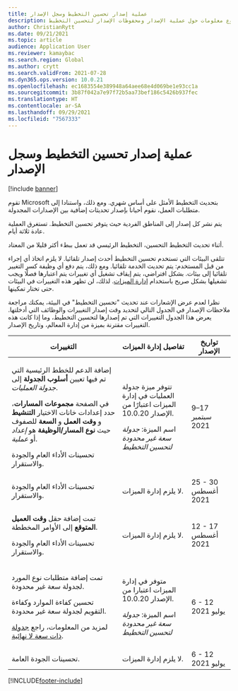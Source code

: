```yaml
---
title: عملية إصدار تحسين التخطيط وسجل الإصدار
description: يوفر هذا الموضوع معلومات حول عملية الإصدار ومحفوظات الإصدار لتحسين التخطيط.
author: ChristianRytt
ms.date: 09/21/2021
ms.topic: article
audience: Application User
ms.reviewer: kamaybac
ms.search.region: Global
ms.author: crytt
ms.search.validFrom: 2021-07-28
ms.dyn365.ops.version: 10.0.21
ms.openlocfilehash: ec1683554e389948a64aee68e4d069be1e93cc1a
ms.sourcegitcommit: 3b87f042a7e97f72b5aa73bef186c5426b937fec
ms.translationtype: HT
ms.contentlocale: ar-SA
ms.lasthandoff: 09/29/2021
ms.locfileid: "7567333"
---
```

# <a name="planning-optimization-release-process-and-release-history"></a>عملية إصدار تحسين التخطيط وسجل الإصدار

[!include [banner](../../includes/banner.md)]

تقوم Microsoft بتحديث التخطيط الأمثل على أساس شهري. ومع ذلك، واستنادا إلى متطلبات العمل، نقوم أحيانا بإصدار تحديثات إضافية بين الإصدارات المجدولة.

يتم نشر كل إصدار إلى المناطق الفردية حيث يتوفر تحسين التخطيط. تستغرق العملية عادة ثلاثة أيام.

أثناء تحديث التخطيط التحسين، التخطيط الرئيسي قد تعمل ببطء أكثر قليلا من المعتاد.

تتلقى البيئات التي تستخدم تحسين التخطيط أحدث إصدار تلقائيا. لا يلزم اتخاذ أي إجراء من قبل المستخدم: يتم تحديث الخدمة تلقائيا. ومع ذلك، يتم دفع أي وظيفة كسر التغيير تلقائيا إلى بيئات. بشكل افتراضي، يتم إيقاف تشغيل أي تغييرات يتم اعتبارها فصلًا ويجب تشغيلها بشكل صريح باستخدام [إدارة الميزات](../../../fin-ops-core/fin-ops/get-started/feature-management/feature-management-overview.md). لذلك، لن تظهر هذه التغييرات في البيئات حتى تختار تمكينها.

نظرا لعدم عرض الإشعارات عند تحديث "تحسين التخطيط" في البيئة، يمكنك مراجعة ملاحظات الإصدار في الجدول التالي لتحديد وقت إصدار التغييرات والوظائف التي أدخلتها. يعرض هذا الجدول التغييرات التي تم إصدارها لتحسين التخطيط، وما إذا كانت هذه التغييرات مقترنة بميزة من إدارة المعالم، وتاريخ الإصدار.

| التغييرات | تفاصيل إدارة الميزات | تواريخ الإصدار |
|---|---|---|
| <p>إضافة الدعم للخطط الرئيسية التي تم فيها تعيين **أسلوب الجدولة** إلى *جدولة العمليات*.</p><p>في الصفحة **مجموعات المسارات**، حدد إعدادات خانات الاختيار **التنشيط** و **وقت العمل** و **السعة** للصفوف حيث **نوع المسار/الوظيفة** هو *إعداد* أو *عملية*. </p><p>تحسينات الأداء العام والجودة والاستقرار. | <p>تتوفر ميزة جدولة العمليات في إدارة الميزات اعتبارًا من الإصدار 10.0.20.</p><p>اسم الميزة: *جدولة سعة غير محدودة لتحسين التخطيط*</p>  | 9–17 سبتمبر 2021 |
| تحسينات الأداء العام والجودة والاستقرار. | لا يلزم إدارة الميزات. | 25 - 30 أغسطس 2021 |
| <p>تمت إضافة حقل **وقت العميل المتوقع** إلى الأوامر المخططة.</p><p>تحسينات الأداء العام والجودة والاستقرار.</p> | لا يلزم إدارة الميزات. | 12 - 17 أغسطس 2021 |
| <p>تمت إضافة متطلبات نوع المورد لجدولة سعة غير محدودة.</p><p>تحسين كفاءة الموارد وكفاءة التقويم لجدولة سعة غير محدودة.</p><p>لمزيد من المعلومات، راجع [جدولة ذات سعة لا نهائية](infinite-capacity-planning.md). | <p>متوفر في إدارة الميزات اعتبارا من الإصدار 10.0.20.</p><p>اسم الميزة: *جدولة سعة غير محدودة لتحسين التخطيط*</p> | 6 - 12 يوليو 2021 |
| تحسينات الجودة العامة. | لا يلزم إدارة الميزات. | 6 - 12 يوليو 2021 |

[!INCLUDE[footer-include](../../../includes/footer-banner.md)]
